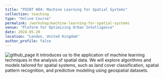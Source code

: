 ```yaml
---
title: "POINT 004: Machine Learning for Spatial Systems"
collection: teaching
type: "Online Course"
permalink: /workshop/machine-learning-for-spatial-systems
venue: "Plaform for Optimizing Urban Intelligence"
date: 2024-05-20
location: "London, United Kingdom"
author_profile: false
---
```


![github_page](https://www.dropbox.com/scl/fi/dfmpf0uovlba2sxdcueu8/machine-learning-for-spatial-system.jpg?rlkey=wxevti01n674xhugpuvfzm9fo&raw=1)
It introduces us to the application of machine learning techniques in the analysis of spatial data. We will explore algorithms and models tailored for spatial systems, such as land cover classification, spatial pattern recognition, and predictive modeling using geospatial datasets.